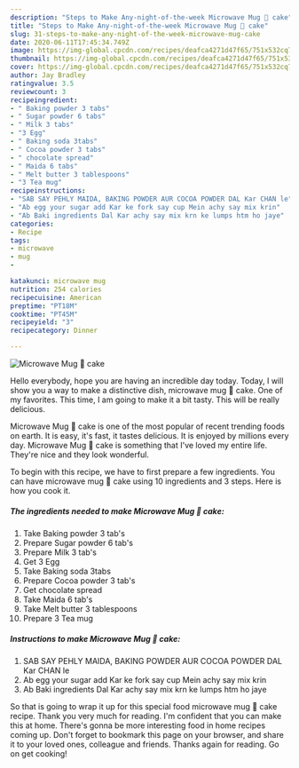 ```yaml
---
description: "Steps to Make Any-night-of-the-week Microwave Mug 🍰 cake"
title: "Steps to Make Any-night-of-the-week Microwave Mug 🍰 cake"
slug: 31-steps-to-make-any-night-of-the-week-microwave-mug-cake
date: 2020-06-11T17:45:34.749Z
image: https://img-global.cpcdn.com/recipes/deafca4271d47f65/751x532cq70/microwave-mug-🍰-cake-recipe-main-photo.jpg
thumbnail: https://img-global.cpcdn.com/recipes/deafca4271d47f65/751x532cq70/microwave-mug-🍰-cake-recipe-main-photo.jpg
cover: https://img-global.cpcdn.com/recipes/deafca4271d47f65/751x532cq70/microwave-mug-🍰-cake-recipe-main-photo.jpg
author: Jay Bradley
ratingvalue: 3.5
reviewcount: 3
recipeingredient:
- " Baking powder 3 tabs"
- " Sugar powder 6 tabs"
- " Milk 3 tabs"
- "3 Egg"
- " Baking soda 3tabs"
- " Cocoa powder 3 tabs"
- " chocolate spread"
- " Maida 6 tabs"
- " Melt butter 3 tablespoons"
- "3 Tea mug"
recipeinstructions:
- "SAB SAY PEHLY MAIDA, BAKING POWDER AUR COCOA POWDER DAL Kar CHAN le"
- "Ab egg your sugar add Kar ke fork say cup Mein achy say mix krin"
- "Ab Baki ingredients Dal Kar achy say mix krn ke lumps htm ho jaye"
categories:
- Recipe
tags:
- microwave
- mug
- 

katakunci: microwave mug  
nutrition: 254 calories
recipecuisine: American
preptime: "PT18M"
cooktime: "PT45M"
recipeyield: "3"
recipecategory: Dinner

---
```



![Microwave Mug 🍰 cake](https://img-global.cpcdn.com/recipes/deafca4271d47f65/751x532cq70/microwave-mug-🍰-cake-recipe-main-photo.jpg)

Hello everybody, hope you are having an incredible day today. Today, I will show you a way to make a distinctive dish, microwave mug 🍰 cake. One of my favorites. This time, I am going to make it a bit tasty. This will be really delicious.



Microwave Mug 🍰 cake is one of the most popular of recent trending foods on earth. It is easy, it's fast, it tastes delicious. It is enjoyed by millions every day. Microwave Mug 🍰 cake is something that I've loved my entire life. They're nice and they look wonderful.


To begin with this recipe, we have to first prepare a few ingredients. You can have microwave mug 🍰 cake using 10 ingredients and 3 steps. Here is how you cook it.

<!--inarticleads1-->

##### The ingredients needed to make Microwave Mug 🍰 cake:

1. Take  Baking powder 3 tab&#39;s
1. Prepare  Sugar powder 6 tab&#39;s
1. Prepare  Milk 3 tab&#39;s
1. Get 3 Egg
1. Take  Baking soda 3tabs
1. Prepare  Cocoa powder 3 tab&#39;s
1. Get  chocolate spread
1. Take  Maida 6 tab&#39;s
1. Take  Melt butter 3 tablespoons
1. Prepare 3 Tea mug




<!--inarticleads2-->

##### Instructions to make Microwave Mug 🍰 cake:

1. SAB SAY PEHLY MAIDA, BAKING POWDER AUR COCOA POWDER DAL Kar CHAN le
1. Ab egg your sugar add Kar ke fork say cup Mein achy say mix krin
1. Ab Baki ingredients Dal Kar achy say mix krn ke lumps htm ho jaye




So that is going to wrap it up for this special food microwave mug 🍰 cake recipe. Thank you very much for reading. I'm confident that you can make this at home. There's gonna be more interesting food in home recipes coming up. Don't forget to bookmark this page on your browser, and share it to your loved ones, colleague and friends. Thanks again for reading. Go on get cooking!
